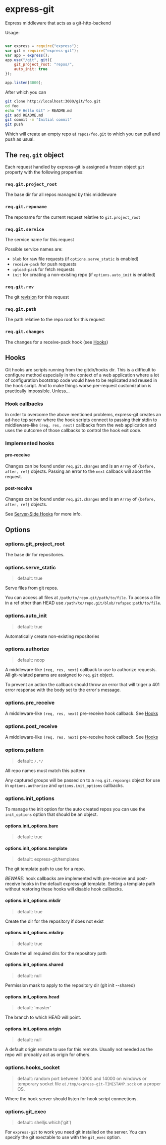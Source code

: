 # express-git
Express middleware that acts as a git-http-backend

Usage:

```javascript

var express = require("express");
var git = require("express-git");
var app = express();
app.use("/git", git({
	git_project_root: "repos/",
	auto_init: true
});

app.listen(3000);

```

After which you can

```sh
git clone http://localhost:3000/git/foo.git
cd foo
echo "# Hello Git" > README.md
git add README.md
git commit -m "Initial commit"
git push
```

Which will create an empty repo at `repos/foo.git` to which you can
pull and push as usual.

## The `req.git` object

Each request handled by express-git is assigned a frozen object `git` property with
the following properties:

### `req.git.project_root`

The base dir for all repos managed by this middleware

### `req.git.reponame`

The reponame for the current request relative to `git.project_root`

### `req.git.service`

The service name for this request

Possible service names are:

 - `blob` for raw file requests (if `options.serve_static` is enabled)
 - `receive-pack` for push requests
 - `upload-pack` for fetch requests
 - `init` for creating a non-existing repo (if `options.auto_init` is enabled)

### `req.git.rev`

The git [revision][revisions] for this request

### `req.git.path`

The path relative to the repo root for this request

### `req.git.changes`

The changes for a receive-pack hook (see [Hooks](#Hooks))

## Hooks

Git hooks are scripts running from the gitdir/hooks dir.
This is a difficult to configure method especially in the
context of a web application where a lot of configuration
bootstrap code would have to be replicated and reused in
the hook script. And to make things worse per-request
customization is practically impossible. Unless...

### Hook callbacks

In order to overcome the above mentioned problems, express-git
creates an ad-hoc tcp server where the hook scripts connect to
passing their stdin to middleware-like `(req, res, next)`
callbacks from the web application and uses the outcome
of those callbacks to control the hook exit code.

### Implemented hooks

#### pre-receive

Changes can be found under `req.git.changes` and is an `Array`
of `{before, after, ref}` objects. Passing an error
to the `next` callback will abort the request.

#### post-receive

Changes can be found under `req.git.changes` and is an `Array`
of `{before, after, ref}` objects.

See [Server-Side Hooks][ServerSideHooks] for more info.

## Options

### options.git_project_root

The base dir for repositories.

### options.serve_static

> default: true

Serve files from git repos.

You can access all files at `/path/to/repo.git/path/to/file`.
To access a file in a ref other than HEAD use
`/path/to/repo.git/blob/refspec:path/to/file`.

### options.auto_init

> default: true

Automatically create non-existing repositories

### options.authorize

> default: noop

A middleware-like `(req, res, next)` callback to use to authorize requests.
All git-related params are assigned to `req.git` object.

To prevent an action the callback should throw an error that will triger a
401 error response with the body set to the error's message.


### options.pre_receive

A middleware-like `(req, res, next)` pre-receive hook callback.
See [Hooks](#hooks)


### options.post_receive

A middleware-like `(req, res, next)` pre-receive hook callback.
See [Hooks](#hooks)

### options.pattern

> default: `/.*/`

All repo names must match this pattern.

Any captured groups will be passed on to a `req.git.repoargs` object
for use in `options.authorize` and `options.init_options` callbacks.

### options.init_options

To manage the init option for the auto created repos you can use
the `init_options` option that should be an object.

#### options.init_options.bare

> default: true

#### options.init_options.template

> default: express-git/templates

The git template path to use for a repo.

*BEWARE:* hook callbacks are implemented with
pre-receive and post-receive hooks in the default
express-git template. Setting a template path without
restoring these hooks will disable hook callbacks.


#### options.init_options.mkdir

> default: true

Create the dir for the repository if does not exist

#### options.init_options.mkdirp

> default: true

Create the all required dirs for the repository path

#### options.init_options.shared

> default: null

Permission mask to apply to the repository dir (git init --shared)

#### options.init_options.head

> default: 'master'

The branch to which HEAD will point.

#### options.init_options.origin

> default: null

A default origin remote to use for this remote.
Usually not needed as the repo will probably act as origin for others.


### options.hooks_socket

> default: random port between 10000 and 14000 on windows or
> temporary socket file at `/tmp/express-git-TIMESTAMP.sock` on a proper OS.

Where the hook server should listen for hook script connections.

### options.git_exec

> default: shelljs.which('git')

For `express-git` to work you need git installed on the server.
You can specify the git exectable to use with the `git_exec` option.


[RepoInitOptions]: http://www.nodegit.org/api/repository_init_options/
[ServerSideHooks]: https://git-scm.com/book/en/v2/Customizing-Git-Git-Hooks#Server-Side-Hooks
[revisions]: https://git-scm.com/docs/revisions
